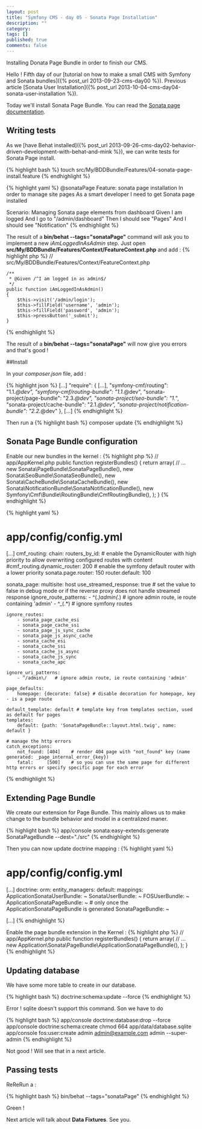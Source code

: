 ```yaml
---
layout: post
title: "Symfony CMS - day 05 - Sonata Page Installation"
description: ""
category:
tags: []
published: true
comments: false
---
```


Installing Donata Page Bundle in order to finish our CMS.


Hello ! Fifth day of our [tutorial on how to make a small CMS with Symfony and Sonata bundles]({% post_url 2013-09-23-cms-day00 %}). Previous article [Sonata User Installation]({% post_url 2013-10-04-cms-day04-sonata-user-installation %}).

Today we'll install Sonata Page Bundle. You can read the [Sonata page documentation](http://www.sonata-project.org/bundles/page/master/doc/index.html).

## Writing tests

As we [have Behat installed]({% post_url 2013-09-26-cms-day02-behavior-driven-development-with-behat-and-mink %}), we can write tests for Sonata Page install.

{% highlight bash %}
touch src/My/BDDBundle/Features/04-sonata-page-install.feature
{% endhighlight %}

{% highlight yaml %}
@sonataPage
Feature: sonata page installation
  In order to manage site pages
  As a smart developer
  I need to get Sonata page installed

  Scenario: Managing Sonata page elements from dashboard
    Given I am logged
    And I go to "/admin/dashboard"
    Then I should see "Pages"
    And I should see "Notification"
{% endhighlight %}


The result of a **bin/behat --tags="sonataPage"** command will ask you to implement a new *iAmLoggedInAsAdmin* step.
Just open **src/My/BDDBundle/Features/Context/FeatureContext.php** and add :
{% highlight php %}
// src/My/BDDBundle/Features/Context/FeatureContext.php

    /**
     * @Given /^I am logged in as admin$/
     */
    public function iAmLoggedInAsAdmin()
    {
        $this->visit('/admin/login');
        $this->fillField('username', 'admin');
        $this->fillField('password', 'admin');
        $this->pressButton('_submit');
    }

{% endhighlight %}

The result of a **bin/behat --tags="sonataPage"** will now give you errors and that's good !

##Install

In your *composer.json* file, add :

{% highlight json %}
[...]
    "require": {
        [...],
        "symfony-cmf/routing": "1.1.*@dev",
        "symfony-cmf/routing-bundle": "1.1.*@dev",
        "sonata-project/page-bundle": "2.3.*@dev",
        "sonata-project/seo-bundle": "1.*",
        "sonata-project/cache-bundle": "2.1.*@dev",
        "sonata-project/notification-bundle": "2.2.*@dev"
    },
[...]
{% endhighlight %}

Then run a
{% highlight bash %}
composer update
{% endhighlight %}

## Sonata Page Bundle configuration

Enable our new bundles in the kernel :
{% highlight php %}
// app/AppKernel.php
public function registerBundles()
{
    return array(
        // ...
        new Sonata\PageBundle\SonataPageBundle(),
        new Sonata\SeoBundle\SonataSeoBundle(),
        new Sonata\CacheBundle\SonataCacheBundle(),
        new Sonata\NotificationBundle\SonataNotificationBundle(),
        new Symfony\Cmf\Bundle\RoutingBundle\CmfRoutingBundle(),
    );
}
{% endhighlight %}

{% highlight yaml %}
# app/config/config.yml
[...]
cmf_routing:
    chain:
        routers_by_id:
            # enable the DynamicRouter with high priority to allow overwriting configured routes with content
            #cmf_routing.dynamic_router: 200
            # enable the symfony default router with a lower priority
            sonata.page.router: 150
            router.default: 100

sonata_page:
    multisite: host
    use_streamed_response: true # set the value to false in debug mode or if the reverse proxy does not handle streamed response
    ignore_route_patterns:
        - ^(.*)admin(.*)   # ignore admin route, ie route containing 'admin'
        - ^_(.*)          # ignore symfony routes

    ignore_routes:
        - sonata_page_cache_esi
        - sonata_page_cache_ssi
        - sonata_page_js_sync_cache
        - sonata_page_js_async_cache
        - sonata_cache_esi
        - sonata_cache_ssi
        - sonata_cache_js_async
        - sonata_cache_js_sync
        - sonata_cache_apc

    ignore_uri_patterns:
        - ^/admin\/   # ignore admin route, ie route containing 'admin'

    page_defaults:
        homepage: {decorate: false} # disable decoration for homepage, key - is a page route

    default_template: default # template key from templates section, used as default for pages
    templates:
        default: {path: 'SonataPageBundle::layout.html.twig', name: default }

    # manage the http errors
    catch_exceptions:
        not_found: [404]    # render 404 page with "not_found" key (name generated: _page_internal_error_{key})
        fatal:     [500]    # so you can use the same page for different http errors or specify specific page for each error

{% endhighlight %}

## Extending Page Bundle

We create our extension for Page Bundle. This mainly allows us to make change to the bundle behavior and model in a centralized maner.

{% highlight bash %}
app/console sonata:easy-extends:generate SonataPageBundle --dest="./src"
{% endhighlight %}

Then you can now update doctrine mapping :
{% highlight yaml %}
# app/config/config.yml
[...]
doctrine:
    orm:
        entity_managers:
            default:
                mappings:
                    ApplicationSonataUserBundle: ~
                    SonataUserBundle: ~
                    FOSUserBundle: ~
                    ApplicationSonataPageBundle: ~ # only once the ApplicationSonataPageBundle is generated
                    SonataPageBundle: ~

[...]
{% endhighlight %}

Enable the page bundle extension in the Kernel :
{% highlight php %}
// app/AppKernel.php
public function registerBundles()
{
    return array(
        // ...
        new Application\Sonata\PageBundle\ApplicationSonataPageBundle(),
    );
}
{% endhighlight %}

## Updating database

We have some more table to create in our database.

{% highlight bash %}
doctrine:schema:update --force
{% endhighlight %}

Error ! sqlite doesn't support this command. Son we have to do

{% highlight bash %}
app/console doctrine:database:drop --force
app/console doctrine:schema:create
chmod 664 app/data/database.sqlite
app/console fos:user:create admin admin@example.com admin --super-admin
{% endhighlight %}

Not good ! Will see that in a next article.

## Passing tests

ReReRun a :

{% highlight bash %}
bin/behat --tags="sonataPage"
{% endhighlight %}

Green !

Next article will talk about **Data Fixtures**. See you.
